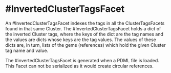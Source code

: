 # #InvertedClusterTagsFacet

An #InvertedClusterTagsFacet indexes the tags in all the ClusterTagsFacets found
in that same Cluster.
The #InvertedClusterTagsFacet holds a dict of the inverted Cluster tags, 
where the keys
of the dict are the tag names and the values are dicts whose keys are the
tag values. The values of these dicts are, in turn, lists of the gems
(references) which
hold the given Cluster tag name and value.

The #invertedClusterTagsFacet is generated when a PDML file is loaded.
This Facet can not be serialized as it would create circular references.
